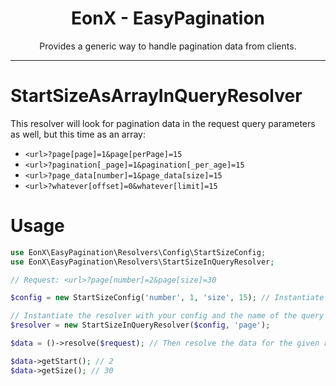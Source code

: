 <div align="center">
    <h1>EonX - EasyPagination</h1>
    <p>Provides a generic way to handle pagination data from clients.</p>
</div>

---

# StartSizeAsArrayInQueryResolver

This resolver will look for pagination data in the request query parameters as well, but this time as an array:

- `<url>?page[page]=1&page[perPage]=15`
- `<url>?pagination[_page]=1&pagination[_per_age]=15`
- `<url>?page_data[number]=1&page_data[size]=15`
- `<url>?whatever[offset]=0&whatever[limit]=15`

# Usage

```php
use EonX\EasyPagination\Resolvers\Config\StartSizeConfig;
use EonX\EasyPagination\Resolvers\StartSizeInQueryResolver;

// Request: <url>?page[number]=2&page[size]=30

$config = new StartSizeConfig('number', 1, 'size', 15); // Instantiate config according to your needs

// Instantiate the resolver with your config and the name of the query parameter containing the pagination data
$resolver = new StartSizeInQueryResolver($config, 'page'); 

$data = ()->resolve($request); // Then resolve the data for the given request

$data->getStart(); // 2
$data->getSize(); // 30
```
